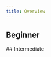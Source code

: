 ```yaml
---
title: Overview
---
```


## Beginner

<TutorialCardsWrapper>

<TutorialTallCard title="DevOps: Database Change Management using Bytebase Cloud" url="/docs/tutorials/database-change-management-using-bytebase-cloud" date="2023/04/17" logos="aurora"></TutorialTallCard>

<TutorialTallCard title="DevOps: Database Change Management with MySQL" url="/docs/tutorials/database-change-management-with-mysql" date="2023/04/23" logos="aurora"></TutorialTallCard>

<TutorialTallCard title="DevOps: Database Change Management with MariaDB" url="/docs/tutorials/database-change-management-with-mariadb" date="2023/06/16" logos="mariadb"></TutorialTallCard>

<TutorialTallCard title="DevOps: Database Change Management with Amazon Aurora" url="/docs/tutorials/database-change-management-with-amazon-aurora" date="2023/03/09" logos="aurora"></TutorialTallCard>

<TutorialTallCard title="DevOps: Database Change Management with PostgreSQL" url="/docs/tutorials/database-change-management-with-postgresql" date="2023/02/14" logos="postgres"></TutorialTallCard>

<TutorialTallCard title="DevOps: Database Change Management with Snowflake" url="/docs/tutorials/database-change-management-with-snowflake" date="2022/12/22" logos="snowflake"></TutorialTallCard>

<TutorialTallCard title="DevOps: Database Change Management with TiDB" url="/docs/tutorials/database-change-management-with-tidb" date="2023/01/03" logos="tidb"></TutorialTallCard>

<TutorialTallCard title="DevOps: Database Change Management with MongoDB" url="/docs/tutorials/database-change-management-with-mongodb" date="2023/03/21" logos="mongodb"></TutorialTallCard>

<TutorialTallCard title="DevOps: Database Change Management with Redis" url="/docs/tutorials/database-change-management-with-redis" date="2023/04/14" logos="redis"></TutorialTallCard>

<TutorialTallCard title="DevOps: Database Change Management with ClickHouse" url="/docs/tutorials/database-change-management-with-clickhouse" date="2023/03/01" logos="clickhouse"></TutorialTallCard>

<TutorialTallCard title="DevOps: Database Change Management with Spanner" url="/docs/tutorials/database-change-management-with-spanner" date="2023/05/23" logos="spanner"></TutorialTallCard>

<TutorialTallCard title="How to Synchronize Database Schemas" url="/docs/tutorials/how-to-synchronize-database-schemas" date="2022/11/24"></TutorialTallCard>

</TutorialCardsWrapper>
## Intermediate

<TutorialCardsWrapper>

<TutorialTallCard title="Database Change Management with Risk-Adjusted Approval Flow" url="/docs/tutorials/database-change-management-with-risk-adjusted-approval-flow" date="2023/06/01" logos="mysql"></TutorialTallCard>

<TutorialTallCard title="How to integrate SQL Review into Your GitLab or GitHub CI/CD" url="/docs/tutorials/how-to-integrate-sql-review-into-gitlab-github-ci" logos="github,gitlab" date="2022/12/02"></TutorialTallCard>

<TutorialTallCard title="DevOps: Database Change Management with GitHub using Bytebase Cloud" url="/docs/tutorials/database-change-management-with-github-using-bytebase-cloud" logos="aurora,github" date="2023/04/17"></TutorialTallCard>

<TutorialTallCard title="DevOps: Database Change Management with MySQL and GitHub" url="/docs/tutorials/database-change-management-with-mysql-and-github" logos="aurora,github" date="2023/02/08"></TutorialTallCard>

<TutorialTallCard title="DevOps: Database Change Management with MariaDB and GitHub" url="/docs/tutorials/database-change-management-with-mariadb-and-github" logos="mariadb,github" date="2023/06/16"></TutorialTallCard>


<TutorialTallCard title="DevOps: Database Change Management with Amazon Aurora and GitHub" url="/docs/tutorials/database-change-management-with-amazon-aurora-and-github" logos="aurora,github" date="2023/03/10"></TutorialTallCard>

<TutorialTallCard title="DevOps: Database Change Management with PostgreSQL and GitHub" url="/docs/tutorials/database-change-management-with-postgresql-and-github" logos="postgres,github" date="2023/02/16"></TutorialTallCard>

<TutorialTallCard title="DevOps: Database Change Management with Snowflake and GitHub" url="/docs/tutorials/database-change-management-with-snowflake-and-github" logos="snowflake,github" date="2022/12/26"></TutorialTallCard>

<TutorialTallCard title="DevOps: Database Change Management with TiDB and GitHub" url="/docs/tutorials/database-change-management-with-tidb-and-github" logos="tidb,github" date="2023/01/04"></TutorialTallCard>

<TutorialTallCard title="DevOps: Database Change Management with MongoDB and GitHub" url="/docs/tutorials/database-change-management-with-mongodb-and-github" logos="mongodb,github" date="2023/03/22"></TutorialTallCard>

<TutorialTallCard title="DevOps: Database Change Management with Redis and GitHub" url="/docs/tutorials/database-change-management-with-redis-and-github" logos="redis,github" date="2023/04/14"></TutorialTallCard>

<TutorialTallCard title="DevOps: Database Change Management with ClickHouse and GitHub" url="/docs/tutorials/database-change-management-with-clickhouse-and-github" logos="clickhouse,github" date="2023/03/02"></TutorialTallCard>

<TutorialTallCard title="DevOps: Database Change Management with Spanner and GitHub" url="/docs/tutorials/database-change-management-with-spanner-and-github" logos="spanner,github" date="2023/05/24"></TutorialTallCard>

<TutorialTallCard title="Manage Databases in Bytebase with Terraform" url="/docs/tutorials/manage-databases-in-bytebase-with-terraform" logos="terraform" date="2023/01/16"></TutorialTallCard>

<TutorialTallCard title="How to Configure Database Access Control and Data Anonymization for Developer" url="/docs/tutorials/how-to-configure-database-access-control-and-data-anonymization-for-developer" date="2023/01/05"></TutorialTallCard>

<TutorialTallCard title="The Database CI/CD Best Practice with GitHub" url="/docs/tutorials/database-cicd-best-practice-with-github" logos="github" date="2022/08/31"></TutorialTallCard>

<TutorialTallCard title="How to Setup Database CI/CD with GitHub, Part 1: Enable SQL Review with GitHub Actions" url="/docs/tutorials/github-database-cicd-part-1-sql-review-github-actions" logos="github" date="2022/09/02"></TutorialTallCard>

<TutorialTallCard title="How to Setup Database CI/CD with GitHub, Part 2: GitHub.com Database GitOps" url="/docs/tutorials/github-database-cicd-part-2-github-database-gitops" logos="github" date="2022/09/06"></TutorialTallCard>

<TutorialTallCard title="How to Setup Database CI/CD with GitHub, Part 3: Put Them Together" url="/docs/tutorials/github-database-cicd-part-3-put-them-together" logos="github" date="2022/09/09"></TutorialTallCard>

</TutorialCardsWrapper>
